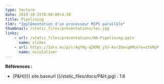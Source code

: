 ```yaml
---
type: lecture
date: 2019-10-15T8:00:00+4:30
title: Pipelining
tldr: "Implémentation d'un processeur MIPS parallèle"
thumbnail: /static_files/presentations/lec.jpg
links: 
    - url: /static_files/presentations/06-Pipelining.pptx
      name: slides
    - url: https://1drv.ms/p/s!Agf0g-qZKM8_y3s-AxrIbmng0Mcm?e=ztkMyP
      name: visulaliser
---
```

**Références :**
- [P&H]({{ site.baseurl }}/static_files/docs/P&H.jpg) : 1.6
